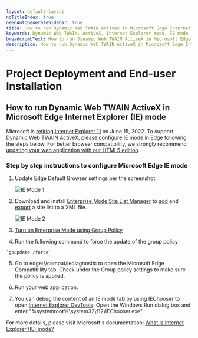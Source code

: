 ```yaml
---
layout: default-layout
noTitleIndex: true
needAutoGenerateSidebar: true
title: How to run Dynamic Web TWAIN ActiveX in Microsoft Edge Internet Explorer (IE) mode
keywords: Dynamic Web TWAIN, ActiveX, Internet Explorer mode, IE mode
breadcrumbText: How to run Dynamic Web TWAIN ActiveX in Microsoft Edge Internet Explorer (IE) mode
description: How to run Dynamic Web TWAIN ActiveX in Microsoft Edge Internet Explorer (IE) mode
---
```


# Project Deployment and End-user Installation

## How to run Dynamic Web TWAIN ActiveX in Microsoft Edge Internet Explorer (IE) mode

Microsoft is <a href="https://www.microsoft.com/en-us/edge/business/ie-mode" target="_blank">retiring Internet Explorer 11</a> on June 15, 2022. To support Dynamic Web TWAIN ActiveX, please configure IE mode in Edge following the steps below. For better browser compatibility, we strongly recommend <a href="https://www.dynamsoft.com/web-twain/docs-archive/indepth/development/activex.html?ver=17.2.1#move-away-from-activex" target="_blank">updating your web application with our HTML5 edition</a>.

### Step by step instructions to configure Microsoft Edge IE mode

1. Update Edge Default Browser settings per the screenshot:

    ![IE Mode 1]({{site.assets}}imgs/ieMode-1.png)

2. Download and install <a href="https://www.microsoft.com/en-us/download/details.aspx?id=49974" target="_blank">Enterprise Mode Site List Manager</a> to <a href="https://docs.microsoft.com/en-us/internet-explorer/ie11-deploy-guide/add-single-sites-to-enterprise-mode-site-list-using-the-version-2-enterprise-mode-tool" target="_blank">add</a> and <a href="https://docs.microsoft.com/en-us/internet-explorer/ie11-deploy-guide/export-your-enterprise-mode-site-list-from-the-enterprise-mode-site-list-manager" target="_blank">export</a> a site list to a XML file.

    ![IE Mode 2]({{site.assets}}imgs/ieMode-2.png)       

3. <a href="https://docs.microsoft.com/en-us/internet-explorer/ie11-deploy-guide/turn-on-enterprise-mode-and-use-a-site-list" target="_blank">Turn on Enterprise Mode using Group Policy</a>

4. Run the following command to force the update of the group policy
``` shell
`gpupdate /force`
```

5. Go to edge://compat/iediagnostic to open the Microsoft Edge Compatibility tab. Check under the Group policy settings to make sure the policy is applied.

6. Run your web application.

7. You can debug the content of an IE mode tab by using IEChooser to open <a href="https://docs.microsoft.com/en-us/microsoft-edge/devtools-guide-chromium/ie-mode/" target="_blank">Internet Explorer DevTools</a>: Open the Windows Run dialog box and enter "%systemroot%\system32\f12\IEChooser.exe".

For more details, please visit Microsoft's documentation: <a href="https://docs.microsoft.com/en-us/deployedge/edge-ie-mode" target="_blank">What is Internet Explorer (IE) mode?</a>